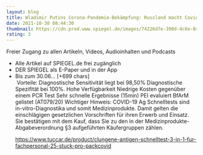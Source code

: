 ```yaml
--- 
layout: blog
title: Wladimir Putins Corona-Pandemie-Bekämpfung: Russland macht Covid-Ferien
date: 2021-10-30 08:44:30
thumbnail: https://cdn.prod.www.spiegel.de/images/74226d7e-390d-4c6e-846d-89a294b64bae_w1280_r1.77_fpx49_fpy81.jpg
rating: 3
---
```

Freier Zugang zu allen Artikeln, Videos, Audioinhalten und Podcasts
<ul><li>
Alle Artikel auf SPIEGEL.de frei zugänglich
</li><li>
DER SPIEGEL als E-Paper und in der App
</li><li>
Bis zum 30.06… [+699 chars]</br>&nbsp;Vorteile:
Diagnostische Sensitivität liegt bei 98,50%
Diagnostische Spezifität bei 100%.
Hohe Verfügbarkeit
Niedrige Kosten gegenüber einem PCR Test
Sehr schnelle Ergebnisse (15min)
PEI evaluiert
BfArM gelistet (AT079/20)
Wichtiger Hinweis:
COVID-19 Ag Schnelltests sind in-vitro-Diagnostika und somit Medizinprodukte. Damit gelten die einschlägigen gesetzlichen Vorschriften für ihren Erwerb und Einsatz. Sie bestätigen mit dem Kauf, dass Sie zu den in der Medizinprodukte-Abgabeverordnung §3 aufgeführten Käufergruppen zählen.

https://www.tuccar.de/product/clungene-antigen-schnelltest-3-in-1-fur-fachpersonal-25-stuck-pro-pack<a href="https://www.tuccar.de/product/clungene-antigen-schnelltest-3-in-1-fur-fachpersonal-25-stuck-pro-pack">covid</a>